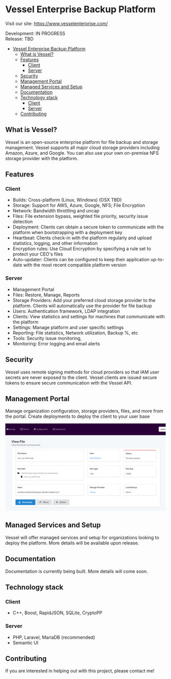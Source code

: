 # Vessel Enterprise Backup Platform

Visit our site:
https://www.vesselenterprise.com/

Development: IN PROGRESS  
Release: TBD

- [Vessel Enterprise Backup Platform](#vessel-enterprise-backup-platform)
  * [What is Vessel?](#what-is-vessel-)
  * [Features](#features)
    + [Client](#client)
    + [Server](#server)
  * [Security](#security)
  * [Management Portal](#management-portal)
  * [Managed Services and Setup](#managed-services-and-setup)
  * [Documentation](#documentation)
  * [Technology stack](#technology-stack)
    + [Client](#client-1)
    + [Server](#server-1)
  * [Contributing](#contributing)

## What is Vessel?

Vessel is an open-source enterprise platform for file backup and storage management. Vessel supports all major cloud storage providers including Amazon, Azure, and Google. You can also use your own on-premise NFS storage provider with the platform.

## Features

### Client
* Builds: Cross-platform (Linux, Windows) (OSX TBD)
* Storage: Support for AWS, Azure, Google, NFS; File Encryption
* Network: Bandwidth throttling and uncap
* Files: File extension bypass, weighted file priority, security issue detection
* Deployment: Clients can obtain a secure token to communicate with the platform when bootstrapping with a deployment key
* Heartbeat: Clients check-in with the platform regularly and upload statistics, logging, and other information
* Encryption rules: Use Cloud Encryption by specifying a rule set to protect your CEO's files
* Auto-updater: Clients can be configured to keep their application up-to-date with the most recent compatible platform version

### Server
* Management Portal
* Files: Restore, Manage, Reports
* Storage Providers: Add your preferred cloud storage provider to the platform. Clients will automatically use the provider for file backup
* Users: Authentication framework, LDAP integration
* Clients: View statistics and settings for machines that communicate with the platform
* Settings: Manage platform and user specific settings
* Reporting: File statistics, Network utilization, Backup %, etc
* Tools: Security issue monitoring,
* Monitoring: Error logging and email alerts

## Security

Vessel uses remote signing methods for cloud providers so that IAM user secrets are never exposed to the client. Vessel clients are issued secure tokens to ensure secure communication with the Vessel API.

## Management Portal

Manage organization configuration, storage providers, files, and more from the portal. Create deployments to deploy the client to your user base  

![alt text](etc/vessel_ui_example.png)

## Managed Services and Setup

Vessel will offer managed services and setup for organizations looking to deploy the platform. More details will be available upon release.

## Documentation

Documentation is currently being built. More details will come soon.

## Technology stack

### Client
* C++, Boost, RapidJSON, SQLite, CryptoPP

### Server
* PHP, Laravel, MariaDB (recommended)
* Semantic UI

## Contributing

If you are interested in helping out with this project, please contact me!
